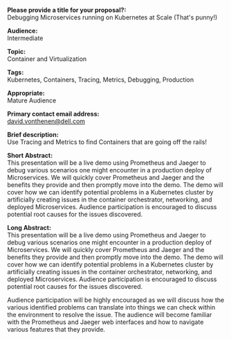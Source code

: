 **Please provide a title for your proposal?:**  
Debugging Microservices running on Kubernetes at Scale (That's punny!)

**Audience:**  
Intermediate

**Topic:**  
Container and Virtualization

**Tags:**  
Kubernetes, Containers, Tracing, Metrics, Debugging, Production

**Appropriate:**  
Mature Audience

**Primary contact email address:**  
david.vonthenen@dell.com

**Brief description:**  
Use Tracing and Metrics to find Containers that are going off the rails!

**Short Abstract:**  
This presentation will be a live demo using Prometheus and Jaeger to debug various scenarios one might encounter in a production deploy of Microservices. We will quickly cover Prometheus and Jaeger and the benefits they provide and then promptly move into the demo. The demo will cover how we can identify potential problems in a Kubernetes cluster by artificially creating issues in the container orchestrator, networking, and deployed Microservices. Audience participation is encouraged to discuss potential root causes for the issues discovered.

**Long Abstract:**  
This presentation will be a live demo using Prometheus and Jaeger to debug various scenarios one might encounter in a production deploy of Microservices. We will quickly cover Prometheus and Jaeger and the benefits they provide and then promptly move into the demo. The demo will cover how we can identify potential problems in a Kubernetes cluster by artificially creating issues in the container orchestrator, networking, and deployed Microservices. Audience participation is encouraged to discuss potential root causes for the issues discovered.

Audience participation will be highly encouraged as we will discuss how the various identified problems can translate into things we can check within the environment to resolve the issue. The audience will become familiar with the Prometheus and Jaeger web interfaces and how to navigate various features that they provide.

